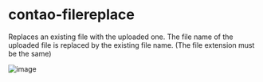 # contao-filereplace
Replaces an existing file with the uploaded one. The file name of the uploaded file is replaced by the existing file name. (The file extension must be the same)

![image](https://user-images.githubusercontent.com/8200853/86331527-83514f80-bc49-11ea-85ec-b84357b54ddf.png)
